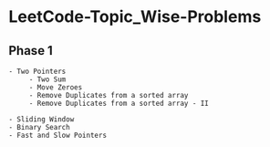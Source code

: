 # LeetCode-Topic_Wise-Problems

## Phase 1

    - Two Pointers
         - Two Sum
         - Move Zeroes
         - Remove Duplicates from a sorted array
         - Remove Duplicates from a sorted array - II
         
    - Sliding Window
    - Binary Search
    - Fast and Slow Pointers




